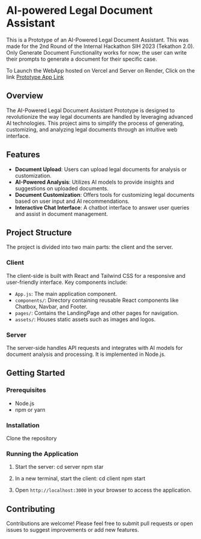 # AI-powered Legal Document Assistant
This is a Prototype of an AI-Powered Legal Document Assistant. This was made for the 2nd Round of the Internal Hackathon SIH 2023 (Tekathon 2.0).
Only Generate Document Functionality works for now; the user can write their prompts to generate a document for their specific case.


To Launch the WebApp hosted on Vercel and Server on Render, Click on the link
[Prototype App Link](https://ai-powered-legal-assistant-ui-main.vercel.app/)

## Overview
The AI-Powered Legal Document Assistant Prototype is designed to revolutionize the way legal documents are handled by leveraging advanced AI technologies. This project aims to simplify the process of generating, customizing, and analyzing legal documents through an intuitive web interface.

## Features
- **Document Upload**: Users can upload legal documents for analysis or customization.
- **AI-Powered Analysis**: Utilizes AI models to provide insights and suggestions on uploaded documents.
- **Document Customization**: Offers tools for customizing legal documents based on user input and AI recommendations.
- **Interactive Chat Interface**: A chatbot interface to answer user queries and assist in document management.

## Project Structure
The project is divided into two main parts: the client and the server.

### Client
The client-side is built with React and Tailwind CSS for a responsive and user-friendly interface. Key components include:
- `App.js`: The main application component.
- `components/`: Directory containing reusable React components like Chatbox, Navbar, and Footer.
- `pages/`: Contains the LandingPage and other pages for navigation.
- `assets/`: Houses static assets such as images and logos.

### Server
The server-side handles API requests and integrates with AI models for document analysis and processing. It is implemented in Node.js.

## Getting Started

### Prerequisites
- Node.js
- npm or yarn

### Installation
Clone the repository


### Running the Application
1. Start the server:
cd server
npm star

2. In a new terminal, start the client:
cd client
npm start

3. Open `http://localhost:3000` in your browser to access the application.

## Contributing
Contributions are welcome! Please feel free to submit pull requests or open issues to suggest improvements or add new features.







